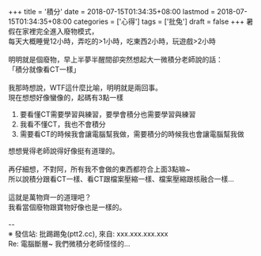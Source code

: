 +++
title = '積分'
date = 2018-07-15T01:34:35+08:00
lastmod = 2018-07-15T01:34:35+08:00
categories = ['心得']
tags = ['批兔']
draft = false
+++
暑假在家裡完全進入廢物模式，<br>
每天大概睡覺12小時，弄吃的>1小時，吃東西2小時，玩遊戲>2小時<br>
<br>
明明就是個廢物，早上半夢半醒間卻突然想起大一微積分老師說的話：<br>
「積分就像看CT一樣」<br>
<br>
我那時想說，WTF這什麼比喻，明明就是兩回事。<br>
現在想想好像蠻像的，起碼有3點一樣<br>
1. 要看懂CT需要學習與練習，要學會積分也需要學習與練習<br>
2. 我看不懂CT，我也不會積分<br>
3. 需要看CT的時候我會讓電腦幫我做，需要積分的時候我也會讓電腦幫我做<br>

想想覺得老師說得好像挺有道理的。<br>
<br>
再仔細想，不對阿，所有我不會做的東西都符合上面3點嘛~<br>
所以說積分跟看CT一樣、看CT跟檔案壓縮一樣、檔案壓縮跟核融合一樣...<br>
<br>
這就是萬物齊一的道理吧？<br>
我看當個廢物跟寶物好像也是一樣的。<br>
<br>
--<br>
※ 發信站: 批踢踢兔(ptt2.cc), 來自: xxx.xxx.xxx.xxx<br>
Re: 電腦斷層~ 我們微積分老師怪怪的...<br>
